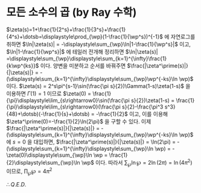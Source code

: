# 모든 소수의 곱 (by Ray 수학)

$\zeta(s)=1+\frac{1}{2^s}+\frac{1}{3^s}+\frac{1}{4^s}+\dotsb=\displaystyle\prod_{\wp}(1-\frac{1}{\wp^s})^{-1}$ 에 자연로그를 취하면
$\ln|\zeta(s)| = -\displaystyle\sum_{\wp}\ln|1-\frac{1}{\wp^s}|$ 이고,
$\ln|1-\frac{1}{\wp^s}|$ 에 테일러 전개해 정리하면
$\ln|\zeta(s)| =\displaystyle\sum_{\wp}\displaystyle\sum_{k=1}^{\infty}\frac{1}{k\wp^{ks}}$ 이다.
양변을 미분하고 순서를 바꿔주면 $\frac{|\zeta^\prime(s)|}{|\zeta(s)|} = -(\displaystyle\sum_{k=1}^{\infty}\displaystyle\sum_{\wp}\wp^{-ks}\ln \wp)$ 이다.
$\zeta(s) = 2^s\pi^{s-1}\sin(\frac{\pi s}{2})\Gamma(1-s)\zeta(1-s)$ 을 이용하면
$\Gamma(1)=1$ 이므로
$\zeta(0) = \frac{1}{\pi}\displaystyle\lim_{s\rightarrow0}\sin(\frac{\pi s}{2})\zeta(1-s) = \frac{1}{\pi}\displaystyle\lim_{s\rightarrow0}(\frac{\pi s}{2}-\frac{\pi^3 s^3}{48}+\dotsb)(-\frac{1}{s}+\dotsb) = -\frac{1}{2}$ 이고,
이를 이용해 $\zeta^\prime(0)=-\frac{1}{2}\ln(2\pi)$ 을 구할 수 있다.
이제 $\frac{|\zeta^\prime(s)|}{|\zeta(s)|} = -(\displaystyle\sum_{k=1}^{\infty}\displaystyle\sum_{\wp}\wp^{-ks}\ln \wp)$ 에 $s=0$ 을 대입하면, 
$\frac{|\zeta^\prime(s)|}{|\zeta(s)|} = \ln(2\pi) = -(\displaystyle\sum_{k=1}^{\infty}\displaystyle\sum_{\wp}\ln \wp) = -\zeta(0)\displaystyle\sum_{\wp}\ln \wp = \frac{1}{2}\displaystyle\sum_{\wp}\ln \wp$ 이다.
따라서 $\displaystyle\sum_{\wp}\ln \wp = 2\ln(2\pi) = \ln(4\pi^2)$ 이므로, $\displaystyle\prod_{\wp}\wp = 4\pi^2$

$\therefore Q.E.D.$